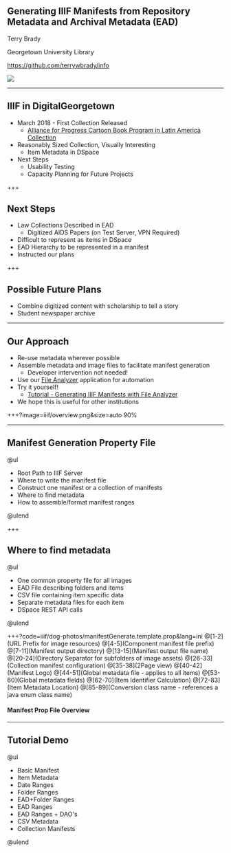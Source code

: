## Generating IIIF Manifests from Repository Metadata and Archival Metadata (EAD)

Terry Brady

Georgetown University Library

https://github.com/terrywbrady/info

![](https://www.library.georgetown.edu/sites/default/files/library-logo.png)

---

## IIIF in DigitalGeorgetown

- March 2018 - First Collection Released
  - [Alliance for Progress Cartoon Book Program in Latin America Collection](https://repository.library.georgetown.edu/handle/10822/1044538#?m=7)
- Reasonably Sized Collection, Visually Interesting
  - Item Metadata in DSpace
- Next Steps
  - Usability Testing
  - Capacity Planning for Future Projects

+++

## Next Steps

- Law Collections Described in EAD
  - Digitized AIDS Papers (on Test Server, VPN Required)
- Difficult to represent as items in DSpace
- EAD Hierarchy to be represented in a manifest
- Instructed our plans

+++

## Possible Future Plans

- Combine digitized content with scholarship to tell a story
- Student newspaper archive

---

## Our Approach

- Re-use metadata wherever possible
- Assemble metadata and image files to facilitate manifest generation
  - Developer intervention not needed!
- Use our [File Analyzer](https://github.com/Georgetown-University-Libraries/File-Analyzer) application for automation 
- Try it yourself!
  - [Tutorial - Generating IIIF Manifests with File Analyzer](https://github.com/Georgetown-University-Libraries/File-Analyzer-Test-Data/blob/master/iiif/README.md)
- We hope this is useful for other institutions
  
+++?image=iiif/overview.png&size=auto 90%

---

## Manifest Generation Property File

@ul

- Root Path to IIIF Server
- Where to write the manifest file
- Construct one manifest or a collection of manifests
- Where to find metadata
- How to assemble/format manifest ranges

@ulend

+++

## Where to find metadata

@ul

- One common property file for all images
- EAD File describing folders and items
- CSV file containing item specific data
- Separate metadata files for each item
- DSpace REST API calls

@ulend

+++?code=iiif/dog-photos/manifestGenerate.template.prop&lang=ini
@[1-2](URL Prefix for image resources)
@[4-5](Component manifest file prefix)
@[7-11](Manifest output directory)
@[13-15](Manifest output file name)
@[20-24](Directory Separator for subfolders of image assets)
@[26-33](Collection manifest configuration)
@[35-38](2Page view)
@[40-42](Manifest Logo)
@[44-51](Global metadata file - applies to all items)
@[53-60](Global metadata fields)
@[62-70](Item Identifier Calculation)
@[72-83](Item Metadata Location)
@[85-89](Conversion class name - references a java enum class name)
#### Manifest Prop File Overview

---

## Tutorial Demo

@ul

- Basic Manifest
- Item Metadata
- Date Ranges
- Folder Ranges
- EAD+Folder Ranges
- EAD Ranges
- EAD Ranges + DAO's
- CSV Metadata
- Collection Manifests

@ulend
